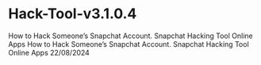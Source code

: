 # Hack-Tool-v3.1.0.4
How to Hack Someone’s Snapchat Account. Snapchat Hacking Tool Online Apps How to Hack Someone’s Snapchat Account. Snapchat Hacking Tool Online Apps 22/08/2024
